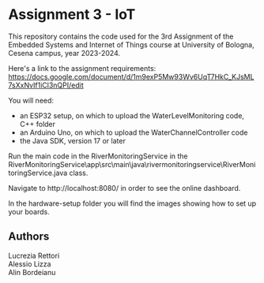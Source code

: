 # Assignment 3 - IoT
This repository contains the code used for the 3rd Assignment of the Embedded Systems and Internet of Things course at University of Bologna, Cesena campus, year 2023-2024.

Here's a link to the assignment requirements:
https://docs.google.com/document/d/1m9exP5Mw93Wv6UqT7HkC_KJsML7sXxNvIf1iCl3nQPI/edit

You will need:
- an ESP32 setup, on which to upload the WaterLevelMonitoring code, C++ folder
- an Arduino Uno, on which to upload the WaterChannelController code
- the Java SDK, version 17 or later

Run the main code in the RiverMonitoringService in the RiverMonitoringService\app\src\main\java\rivermonitoringservice\RiverMonitoringService.java class.

Navigate to http://localhost:8080/ in order to see the online dashboard.

In the hardware-setup folder you will find the images showing how to set up your boards.

## Authors
Lucrezia Rettori <br>
Alessio Lizza <br>
Alin Bordeianu